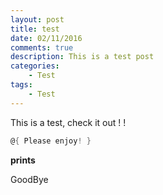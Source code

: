 ```yaml
---
layout: post
title: test
date: 02/11/2016  
comments: true
description: This is a test post
categories: 
    - Test
tags: 
    - Test
---
```


This is a test, check it out ! !

```powershell
@{ Please enjoy! }
```

**prints**

GoodBye
